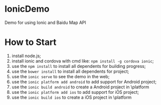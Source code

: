 # IonicDemo
Demo for using Ionic and Baidu Map API
# How to Start
1. install node.js;
2. install ionic and cordova with cmd like: ``npm install -g cordova ionic``;
3. use the ``npm install`` to install all dependents for building progress;
4. use the ``bower install`` to install all dependents for project;
3. use the ``ionic serve`` to see the demo in the web;
4. use the ``ionic platform add android`` to add support for Android project;
5. use the ``ionic build android`` to create a Android project in \platform
6. use the ``ionic platform add ios`` to add support for iOS project;
7. use the ``ionic build ios`` to create a iOS project in \platform
